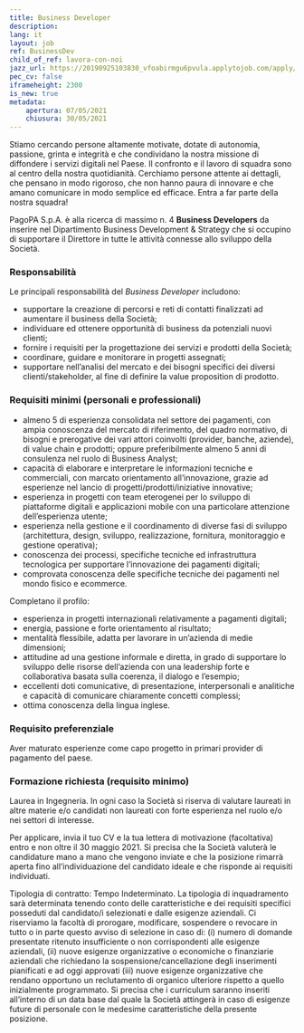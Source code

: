 ```yaml
---
title: Business Developer
description:
lang: it
layout: job
ref: BusinessDev
child_of_ref: lavora-con-noi
jazz_url: https://20190925103830_vfoabirmgu6pvula.applytojob.com/apply/Vl9U1O4GDO/Business-Developer
pec_cv: false
iframeheight: 2300
is_new: true
metadata:
    apertura: 07/05/2021
    chiusura: 30/05/2021
---
```

Stiamo cercando persone altamente motivate, dotate di autonomia, passione, grinta e integrità e che condividano la nostra missione di diffondere i servizi digitali nel Paese. 
Il confronto e il lavoro di squadra sono al centro della nostra quotidianità. 
Cerchiamo persone attente ai dettagli, che pensano in modo rigoroso, che non hanno paura di innovare e che amano comunicare in modo semplice ed efficace.
Entra a far parte della nostra squadra!

PagoPA S.p.A. è alla ricerca di massimo n. 4 **Business Developers** da inserire nel Dipartimento Business Development & Strategy che si occupino di supportare il Direttore in tutte le attività connesse allo sviluppo della Società.

### Responsabilità

Le principali responsabilità del _Business Developer_ includono:
- supportare la creazione di percorsi e reti di contatti finalizzati ad aumentare il business della Società;
- individuare ed ottenere opportunità di business da potenziali nuovi clienti;
- fornire i requisiti per la progettazione dei servizi e prodotti della Società;
- coordinare, guidare e monitorare in progetti assegnati;
- supportare nell’analisi del mercato e dei bisogni specifici dei diversi clienti/stakeholder, al fine di definire la value proposition di prodotto.

### Requisiti minimi (personali e professionali)

- almeno 5 di esperienza consolidata nel settore dei pagamenti, con ampia conoscenza del mercato di riferimento, del quadro normativo, di bisogni e prerogative dei vari attori coinvolti (provider, banche, aziende), di value chain e prodotti; oppure preferibilmente almeno 5 anni di consulenza nel ruolo di Business Analyst;
- capacità di elaborare e interpretare le informazioni tecniche e commerciali, con marcato orientamento all’innovazione, grazie ad esperienze nel lancio di progetti/prodotti/iniziative innovative;
- esperienza in progetti con team eterogenei per lo sviluppo di piattaforme digitali e applicazioni mobile con una particolare attenzione dell’esperienza utente;
- esperienza nella gestione e il coordinamento di diverse fasi di sviluppo (architettura, design, sviluppo, realizzazione, fornitura, monitoraggio e gestione operativa);
- conoscenza dei processi, specifiche tecniche ed infrastruttura tecnologica per supportare l’innovazione dei pagamenti digitali;
- comprovata conoscenza delle specifiche tecniche dei pagamenti nel mondo fisico e ecommerce. 

Completano il profilo:

- esperienza in progetti internazionali relativamente a pagamenti digitali;
- energia, passione e forte orientamento al risultato; 
- mentalità flessibile, adatta per lavorare in un’azienda di medie dimensioni; 
- attitudine ad una gestione informale e diretta, in grado di supportare lo sviluppo delle risorse dell’azienda con una leadership forte e collaborativa basata sulla coerenza, il dialogo e l’esempio; 
- eccellenti doti comunicative, di presentazione, interpersonali e analitiche e capacità di comunicare chiaramente concetti complessi;
- ottima conoscenza della lingua inglese.

### Requisito preferenziale

Aver maturato esperienze come capo progetto in primari provider di pagamento del paese.

### Formazione richiesta (requisito minimo)
Laurea in Ingegneria. In ogni caso la Società si riserva di valutare laureati in altre materie e/o candidati non laureati con forte esperienza nel ruolo e/o nei settori di interesse.  
 
Per applicare, invia il tuo CV e la tua lettera di motivazione (facoltativa) entro e non oltre il 30 maggio 2021. Si precisa che la Società valuterà le candidature mano a mano che vengono inviate e che la posizione rimarrà aperta fino all’individuazione del candidato ideale e che risponde ai requisiti individuati.
 
Tipologia di contratto: Tempo Indeterminato. La tipologia di inquadramento sarà determinata tenendo conto delle caratteristiche e dei requisiti specifici posseduti dal candidato/i selezionati e dalle esigenze aziendali.
Ci riserviamo la facoltà di prorogare, modificare, sospendere o revocare in tutto o in parte questo avviso di selezione in caso di:  (i)  numero di domande presentate ritenuto insufficiente o non corrispondenti alle esigenze aziendali, (ii) nuove esigenze organizzative o economiche o finanziarie aziendali che richiedano la sospensione/cancellazione degli inserimenti pianificati e ad oggi approvati (iii) nuove esigenze organizzative che rendano opportuno un reclutamento di organico ulteriore rispetto a quello inizialmente programmato. 
Si precisa che i curriculum saranno inseriti all’interno di un data base dal quale la Società attingerà in caso di esigenze future di personale con le medesime caratteristiche della presente posizione.

